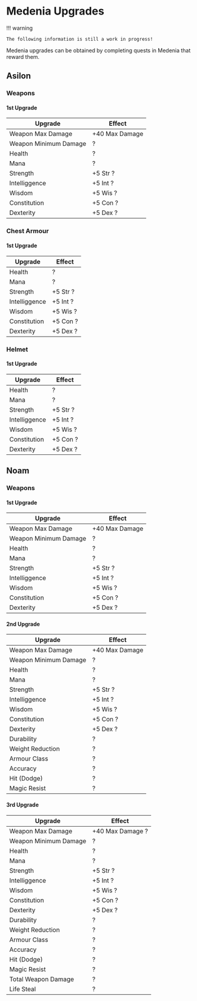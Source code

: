 # Medenia Upgrades

!!! warning

    The following information is still a work in progress!

Medenia upgrades can be obtained by completing quests in Medenia that reward them.

## Asilon

### Weapons

#### 1st Upgrade

| Upgrade | Effect |
| - | - |
| Weapon Max Damage | +40 Max Damage |
| Weapon Minimum Damage | ? |
| Health | ? |
| Mana | ? |
| Strength | +5 Str ? |
| Intelliggence | +5 Int ? |
| Wisdom | +5 Wis ? |
| Constitution | +5 Con ? |
| Dexterity | +5 Dex ? |

### Chest Armour

#### 1st Upgrade

| Upgrade | Effect |
| - | - |
| Health | ? |
| Mana | ? |
| Strength | +5 Str ? |
| Intelliggence | +5 Int ? |
| Wisdom | +5 Wis ? |
| Constitution | +5 Con ? |
| Dexterity | +5 Dex ? |

### Helmet

#### 1st Upgrade

| Upgrade | Effect |
| - | - |
| Health | ? |
| Mana | ? |
| Strength | +5 Str ? |
| Intelliggence | +5 Int ? |
| Wisdom | +5 Wis ? |
| Constitution | +5 Con ? |
| Dexterity | +5 Dex ? |

## Noam

### Weapons

#### 1st Upgrade

| Upgrade | Effect |
| - | - |
| Weapon Max Damage | +40 Max Damage |
| Weapon Minimum Damage | ? |
| Health | ? |
| Mana | ? |
| Strength | +5 Str ? |
| Intelliggence | +5 Int ? |
| Wisdom | +5 Wis ? |
| Constitution | +5 Con ? |
| Dexterity | +5 Dex ? |

#### 2nd Upgrade

| Upgrade | Effect |
| - | - |
| Weapon Max Damage | +40 Max Damage |
| Weapon Minimum Damage | ? |
| Health | ? |
| Mana | ? |
| Strength | +5 Str ? |
| Intelliggence | +5 Int ? |
| Wisdom | +5 Wis ? |
| Constitution | +5 Con ? |
| Dexterity | +5 Dex ? |
| Durability | ? |
| Weight Reduction | ? |
| Armour Class | ? |
| Accuracy | ? |
| Hit (Dodge) | ? |
| Magic Resist | ? |

#### 3rd Upgrade

| Upgrade | Effect |
| - | - |
| Weapon Max Damage | +40 Max Damage ? |
| Weapon Minimum Damage | ? |
| Health | ? |
| Mana | ? |
| Strength | +5 Str ? |
| Intelliggence | +5 Int ? |
| Wisdom | +5 Wis ? |
| Constitution | +5 Con ? |
| Dexterity | +5 Dex ? |
| Durability | ? |
| Weight Reduction | ? |
| Armour Class | ? |
| Accuracy | ? |
| Hit (Dodge) | ? |
| Magic Resist | ? |
| Total Weapon Damage | ? |
| Life Steal | ? |

